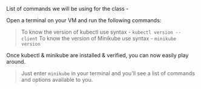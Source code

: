 List of commands we will be using for the class - 

Open a terminal on your VM and run the following commands:

> To know the version of kubectl use syntax - `kubectl version --client`
> To know the version of Minikube use syntax - `minikube version` 

Once kubectl & minikube are installed & verified, you can now easily play around. 

> Just enter `minikube` in your terminal and you'll see a list of commands and options available to you.
